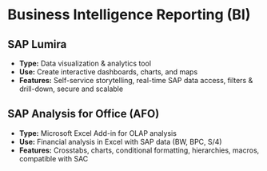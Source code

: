 

# Business Intelligence Reporting (BI)

## SAP Lumira
- **Type:** Data visualization & analytics tool  
- **Use:** Create interactive dashboards, charts, and maps  
- **Features:** Self-service storytelling, real-time SAP data access, filters & drill-down, secure and scalable  

## SAP Analysis for Office (AFO)
- **Type:** Microsoft Excel Add-in for OLAP analysis  
- **Use:** Financial analysis in Excel with SAP data (BW, BPC, S/4)  
- **Features:** Crosstabs, charts, conditional formatting, hierarchies, macros, compatible with SAC
